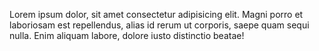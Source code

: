 Lorem ipsum dolor, sit amet consectetur adipisicing elit. Magni porro et laboriosam est repellendus, alias id rerum ut corporis, saepe quam sequi nulla. Enim aliquam labore, dolore iusto distinctio beatae!
